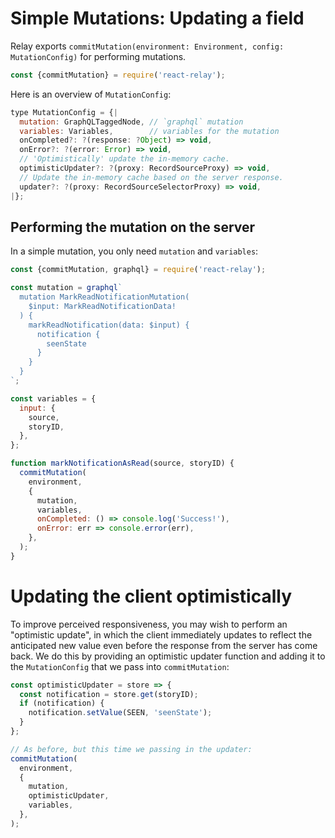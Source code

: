 # Simple Mutations: Updating a field

Relay exports `commitMutation(environment: Environment, config: MutationConfig)` for performing mutations.

```javascript
const {commitMutation} = require('react-relay');
```

Here is an overview of `MutationConfig`:

```javascript
type MutationConfig = {|
  mutation: GraphQLTaggedNode, // `graphql` mutation
  variables: Variables,        // variables for the mutation
  onCompleted?: ?(response: ?Object) => void,
  onError?: ?(error: Error) => void,
  // 'Optimistically' update the in-memory cache.
  optimisticUpdater?: ?(proxy: RecordSourceProxy) => void,
  // Update the in-memory cache based on the server response.
  updater?: ?(proxy: RecordSourceSelectorProxy) => void,
|};
```

## Performing the mutation on the server

In a simple mutation, you only need `mutation` and `variables`:

```javascript
const {commitMutation, graphql} = require('react-relay');

const mutation = graphql`
  mutation MarkReadNotificationMutation(
    $input: MarkReadNotificationData!
  ) {
    markReadNotification(data: $input) {
      notification {
        seenState
      }
    }
  }
`;

const variables = {
  input: {
    source,
    storyID,
  },
};

function markNotificationAsRead(source, storyID) {
  commitMutation(
    environment,
    {
      mutation,
      variables,
      onCompleted: () => console.log('Success!'),
      onError: err => console.error(err),
    },
  );
}
```

# Updating the client optimistically

To improve perceived responsiveness, you may wish to perform an "optimistic update", in which the client immediately updates to reflect the anticipated new value even before the response from the server has come back. We do this by providing an optimistic updater function and adding it to the `MutationConfig` that we pass into `commitMutation`:

```javascript
const optimisticUpdater = store => {
  const notification = store.get(storyID);
  if (notification) {
    notification.setValue(SEEN, 'seenState');
  }
};

// As before, but this time we passing in the updater:
commitMutation(
  environment,
  {
    mutation,
    optimisticUpdater,
    variables,
  },
);
```
